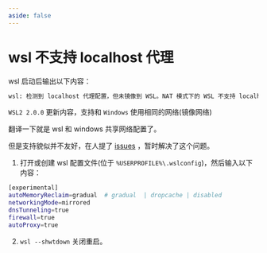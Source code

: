 ```yaml
---
aside: false
---
```


# wsl 不支持 localhost 代理

wsl 启动后输出以下内容：

```sh
wsl: 检测到 localhost 代理配置，但未镜像到 WSL。NAT 模式下的 WSL 不支持 localhost 代理。
```

`WSL2 2.0.0` 更新内容，支持和 `Windows` 使用相同的网络(镜像网络)

翻译一下就是 wsl 和 windows 共享网络配置了。

但是支持貌似并不友好，在人提了 [issues](https://github.com/microsoft/WSL/issues/10753) ，暂时解决了这个问题。

1. 打开或创建 wsl 配置文件(位于 `%USERPROFILE%\.wslconfig`)，然后输入以下内容：

```sh
[experimental]
autoMemoryReclaim=gradual  # gradual  | dropcache | disabled
networkingMode=mirrored
dnsTunneling=true
firewall=true
autoProxy=true
```

2. `wsl --shwtdown` 关闭重启。